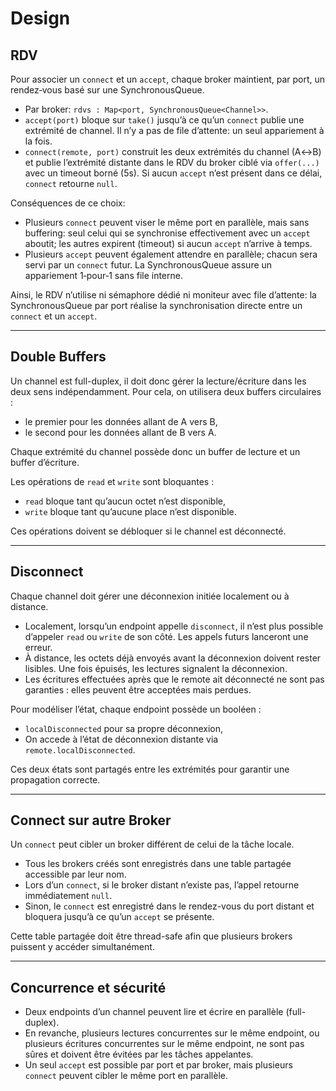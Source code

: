 # Design

## RDV

Pour associer un `connect` et un `accept`, chaque broker maintient, par port, un rendez‑vous basé sur une SynchronousQueue.

- Par broker: `rdvs : Map<port, SynchronousQueue<Channel>>`.
- `accept(port)` bloque sur `take()` jusqu’à ce qu’un `connect` publie une extrémité de channel. Il n’y a pas de file d’attente: un seul appariement à la fois.
- `connect(remote, port)` construit les deux extrémités du channel (A↔B) et publie l’extrémité distante dans le RDV du broker ciblé via `offer(...)` avec un timeout borné (5s). Si aucun `accept` n’est présent dans ce délai, `connect` retourne `null`.

Conséquences de ce choix:

- Plusieurs `connect` peuvent viser le même port en parallèle, mais sans buffering: seul celui qui se synchronise effectivement avec un `accept` aboutit; les autres expirent (timeout) si aucun `accept` n’arrive à temps.
- Plusieurs `accept` peuvent également attendre en parallèle; chacun sera servi par un `connect` futur. La SynchronousQueue assure un appariement 1‑pour‑1 sans file interne.

Ainsi, le RDV n’utilise ni sémaphore dédié ni moniteur avec file d’attente: la SynchronousQueue par port réalise la synchronisation directe entre un `connect` et un `accept`.

---

## Double Buffers

Un channel est full-duplex, il doit donc gérer la lecture/écriture dans les deux sens indépendamment.
Pour cela, on utilisera deux buffers circulaires :

* le premier pour les données allant de A vers B,
* le second pour les données allant de B vers A.

Chaque extrémité du channel possède donc un buffer de lecture et un buffer d’écriture.

Les opérations de `read` et `write` sont bloquantes :

* `read` bloque tant qu’aucun octet n’est disponible,
* `write` bloque tant qu’aucune place n’est disponible.

Ces opérations doivent se débloquer si le channel est déconnecté.

---

## Disconnect

Chaque channel doit gérer une déconnexion initiée localement ou à distance.

* Localement, lorsqu’un endpoint appelle `disconnect`, il n’est plus possible d’appeler `read` ou `write` de son côté. Les appels futurs lanceront une erreur.
* À distance, les octets déjà envoyés avant la déconnexion doivent rester lisibles. Une fois épuisés, les lectures signalent la déconnexion.
* Les écritures effectuées après que le remote ait déconnecté ne sont pas garanties : elles peuvent être acceptées mais perdues.

Pour modéliser l’état, chaque endpoint possède un booléen :

* `localDisconnected` pour sa propre déconnexion,
* On accede à l’état de déconnexion distante via `remote.localDisconnected`.

Ces deux états sont partagés entre les extrémités pour garantir une propagation correcte.

---

## Connect sur autre Broker

Un `connect` peut cibler un broker différent de celui de la tâche locale.

* Tous les brokers créés sont enregistrés dans une table partagée accessible par leur nom.
* Lors d’un `connect`, si le broker distant n’existe pas, l’appel retourne immédiatement `null`.
* Sinon, le `connect` est enregistré dans le rendez-vous du port distant et bloquera jusqu’à ce qu’un `accept` se présente.

Cette table partagée doit être thread-safe afin que plusieurs brokers puissent y accéder simultanément.

---

## Concurrence et sécurité

* Deux endpoints d’un channel peuvent lire et écrire en parallèle (full-duplex).
* En revanche, plusieurs lectures concurrentes sur le même endpoint, ou plusieurs écritures concurrentes sur le même endpoint, ne sont pas sûres et doivent être évitées par les tâches appelantes.
* Un seul `accept` est possible par port et par broker, mais plusieurs `connect` peuvent cibler le même port en parallèle.

